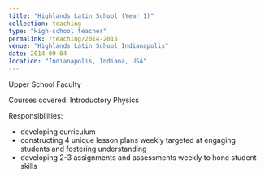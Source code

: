 ```yaml
---
title: "Highlands Latin School (Year 1)"
collection: teaching
type: "High-school teacher"
permalink: /teaching/2014-2015
venue: "Highlands Latin School Indianapolis"
date: 2014-09-04
location: "Indianapolis, Indiana, USA"
---
```


Upper School Faculty

Courses covered: Introductory Physics

Responsibilities:
- developing curriculum 
- constructing 4 unique lesson plans weekly targeted at engaging students and fostering understanding
- developing 2-3 assignments and assessments weekly to hone student skills
